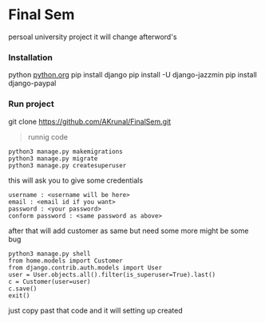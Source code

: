 # Final Sem
persoal university project it will change afterword's
### Installation
python [python.org](htttp://www.python.org)
pip install django
pip install -U django-jazzmin
pip install django-paypal
### Run project
git clone https://github.com/AKrunal/FinalSem.git
>runnig code
```
python3 manage.py makemigrations
python3 manage.py migrate
python3 manage.py createsuperuser
```
this will ask you to give some credentials
```
username : <username will be here>
email : <email id if you want>
password : <your password>
conform password : <same password as above>
```
after that will add customer as same but need some more might be some bug
```
python3 manage.py shell 
from home.models import Customer
from django.contrib.auth.models import User
user = User.objects.all().filter(is_superuser=True).last()
c = Customer(user=user)
c.save()
exit()
```
just copy past that  code and it will setting up created

